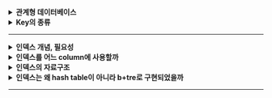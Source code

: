 
<details>
    <summary><b>관계형 데이터베이스</b></summary> 

## 정리
### 관계형 데이터베이스란?
- 데이터를 테이블에 저장하는 데이터베이스
- 데이터 구조가 명확하고, 변경될 여지가 없을 경우에 사용하면 좋다.
- Scale-up 만 가능하다.
#### 장점
- 데이터 분류, 정렬, 탐색 속도가 빠름
- 데이터의 무결성과 신뢰성 보장
- 정규화에 따른 갱신 비용이 적음
#### 단점
- 기존 작성된 스키마 수정이 어려움
- 데이터 베이스의 부하를 분석하기 어려움
- 빅데이터 처리시 비효율적
### 용어
- 열: 테이블에서 각각의 열은 유일한 이름을 가지고 있으며, 자신만의 타입으로 가지고 있다. 필드 또는 속성으로도 불린다.
- 행: 관계된 데이터의 묶음. 튜플 또는 레코드라고도 불린다.
- 값: 테이블에는 각각의 행과 열에 대응하는 값을 가진다.
- 키: 테이블에서 행의 식별자로 이용되는 열
- 관계: 테이블과 테이블과의 관계를 수에 따라 나타낸 것
  - 일대일 관계
  - 일대다 관계
  - 다대다 관계
- 스키마: 테이블을 설계하기 위한 메타데이터
### 파일시스템과 DBMS
#### 파일시스템
- 파일을 저장장치에 저장하고 사용하기 위한 규칙
- 구성요소는 순차적인 레코드들이며, 레코드는 파일을 다룰 때의 데이터 단위이다.
- 단점:
  - 데이터 종속성: data 가 변경될 때마다 프로그램 수정 필요
  - 데이터 중복성 & 비일관성: 중복된 데이터의 수정 시, 불일치 발생 가능
  - 데이터 접근이 어렵다.
  - 데이터 무결성: 데이터에 대한 제약 조건을 추가하기 어렵다.
  - 원자성 문제
  - 다중 사용자로에의한 동시 접근 안됨
  - 보안 문제: 세밀한 권한 설정이 어렵다.
## 예상 질문
- 관계형 데이터베이스에 대해 설명해주세요
- 장단점에 대해 설명해주세요
- RDBMS와 파일 시스템의 차이에 대해 설명해주세요
- RDB 의 크기를 확장하려면 어떻게 해야할까요?
## 참조
- https://velog.io/@csy9604/%EA%B4%80%EA%B3%84%ED%98%95-%EB%8D%B0%EC%9D%B4%ED%84%B0%EB%B2%A0%EC%9D%B4%EC%8A%A4-%EB%B9%84%EA%B4%80%EA%B3%84%ED%98%95-%EB%8D%B0%EC%9D%B4%ED%84%B0%EB%B2%A0%EC%9D%B4%EC%8A%A4
</details> 

<details>
    <summary><b>Key의 종류</b></summary> 

## 정리
### 키의 속성
- 유일성: 하나의 키 값으로 튜플을 유일하게 식별할 수 있는 성질
- 최소성: 키를 구성하는 속성들 중 꼭 필요한 최소한의 속성들로만 키를 구성하는 성질
### 슈퍼키
- 테이블에서 각 행을 유일하게 식별할 수 있는 속성들의 집합
- 유일성 O, 최소성 X
### 후보키
- 튜플들을 유일하게 식별하기 위해 사용되는 속성들의 부분집합
- 슈퍼키중 최소성을 만족하는 집합을 의미한다.
- 유일성 O, 최소성 O
- 모든 릴레이션은 하나 이상의 후보키를 가져야 한다.
### 기본키
- 후보키 중 선택된 속성
- 유일성 O, 최소성 O
- 중복된 값과 NULL 값이 허용되지 않는다.
- 자주 변경되는 값은 기본키로 적절하지 않다.
### 외래키
- 다른 릴레이션의 기본키를 참조하는 속성 또는 속성들의 집합
- 참조 테이블의 기본키에 없는 값은 외래키의 값으로 입력할 수 없다.
### 대체키
- 후보키에서 기본키를 제외한 나머지

## 예상 질문
- 키의 종류에 대해 간단하게 설명해주세요.
- 기본키와 대체키, 후보키에 대해 비교해주세요.
- 외래키의 제약에 대해 설명해주세요.
- 외래키에 NULL 값이 들어갈 수 있을까요?
- 기본키는 수정할 수 있을까요?
  - 변경될 수는 있지만 기본키가 변경됨으로써 기본키를 제외하고 나머지 속성이 같았던 튜플이 기본키를 바꿈으로써 중복이 될 수 있기 때문에 주의해야 합니다.
- PK 를 대체키로 사용하면 얻는 이점은 무엇이 있을까요?
  - 변경 가능성 제거
  - 성능 향상
  - 데이블 구조 간결
  - 데이터 무결성 보장
## 참조
- https://hyejin.tistory.com/m/118
- https://mangkyu.tistory.com/21
- https://mangkyu.tistory.com/287
</details> 

---

<details>
    <summary><b>인덱스 개념, 필요성</b></summary> 

## 정리
### 인덱스란?
- DBMS 에서 데이터의 조작 성능을 희생하고 그 대신 데이터의 읽기 속도를 높이는 기능
- 키 값을 중심으로 정렬되어 있다.
### 장단점
- 장점
  - 검색 속도 향상
- 단점
  - 인덱스를 관리하기 위한 추가 공간 및 작업 필요
### Inno DB (B-Tree) 에서의 인덱스
- 기본적으로 B-Tree 자료구조 사용
- PK 를 Clustered Index 로 사용
  - 만약 PK 를 지정하지 않으면, NOT NULL 인 UNIQUE 키를 Clustered Index 로 사용. 만약 이것도 없다면 hidden clustered index 를 생성.
  - PK 기반의 검색은 빠르나, 레코드의 저장이나 PK 값의 변경은 상대적으로 느림
#### Inno DB 의 Secondary Index 에 실제 레코드 주소가 들어가지 않는 이유는?
- 만약 실제 레코드 주소가 들어간다면, Clustered Index 의 키 값이 변경될 때마다 Secondary Index 에 있는 레코드 주소가 변경되어야 한다. 때문에 Secondary Index 에 실제 레코드 주소를 넣는 것이 아니라 `PK` 값을 저장한다. 
#### Clustered Index vs Non-Clustered Index
- Clustered Index: 인덱스의 정렬 기준과 레코드의 정렬 기준이 같은 형태
  - 장점: PK 로 범위 검색 하는 경우 매우 빠르다.
  - 단점 
    - Secondary Index 가 PK 를 갖고 있기 때문에 PK 가 커질 경우 전체적으로 인덱스의 크기가 커진다.
    - Secondary Index 로 검색할 때 PK 로 다시 한번 검색하기 때문에 처리 성능이 다소 느리다.
    - Secondary Index 가 PK 와 직접적으로 연관되어 있어 레코드를 삽입하거나 PK 를 변경할 때 처리 성능이 다소 느리다.
- Non-Clustered Index: 인덱스의 정렬 기준과 레코드의 정렬 기준이 다른 형태(보통 삽입된 순서로 저장됨)
#### 인덱스 키 관리 및 검색
- 키 추가
  - Inno DB 에서는 B-Tree 를 기반으로 하므로 노드를 새로 추가하는데 비용이 많이 든다.
  - 하지만 Inno DB 에서는 버퍼를 두어서 디스크 I/O 를 최대한 줄이는 방식을 이용한다.
    - INSERT 뿐만 아니라 UPDATE, DELETE 내용도 저장 (Change Buffer)
- 키 삭제
  - 해당 키값이 저장된 B-Tree 의 리프 노드를 찾아 삭제 마크.
  - 공간은 지워지지 않고 그대로 방치하거나 재활용됨
  - 레코드가 삭제될 경우 인덱스 트리에는 그대로 남아있으므로, 최악의 경우 인덱스 노드의 수가 레코드의 수보다 커져 인덱스를 활용하지 않는게 더 빠른 경우가 존재할 수 있다.
- 키 변경
  - 키 삭제 작업 후 삽입 작업 진행
- 키 검색
  - 100% 일치 또는 부등호 비교, 값의 앞부분이 일치하는 경우에 사용 가능
  - 값의 뒷부분이 일치하는 경우 인덱스 사용 불가능
  - 변형된 키 값의 경우 트리의 값들과 비교할 수 없기 때문에 인덱스 사용 불가능
## 예상 질문
- 인덱스에 대해 설명해주세요.
- 클러스터링 인덱스와 세컨더리 인덱스에 대해 설명해주세요.
- 인덱스를 설정한 것이 항상 빠를까요?
## 참조

</details> 

<details>
    <summary><b>인덱스를 어느 column에 사용할까</b></summary> 

## 정리
### 인덱스를 사용하면 좋은 경우
- 규모가 큰 테이블
- INSERT, UPDATE, DELETE 가 자주 발생하지 않는 컬럼
- JOIN 이나 WHERE, ORDER BY 에 자주 사용되는 컬럼
- 데이터 중복도가 낮은 컬럼
### 인덱스 키 선택 시 고려
#### 키 값의 크기
- Inno DB 에서 Disk I/O 를 하는 기본 단위를 Page 또는 Block 이라고 한다.
- Inno DB 에서 이 값은 16KB 로 고정되어 있다.
- Block 구조는 키 값과 자식 노드 주소로 구성된 노드의 집합체이다.
- 평균적으로 자식 노드 주소의 크기는 일정하므로 키 값에 따라 한 Block 에 들어갈 수 있는 노드의 개수가 정해진다.
- 따라서, 키 값이 커질 수록 한 Block 에 들어가는 노드는 적어지고, 같은 수의 노드를 읽어오기 위해 더 많은 Disk I/O 가 발생할 수 있다.
> 결론: 키 값이 커지면 더 많은 Disk I/O 가 발생할 수 있다.
#### 선택도(기수성)
- 선택도(기수성): 인덱스 키 값이 몇 종류로 구성되어 있는지
  - 전체 인덱스 키 값이 100개라고 가정하고, 10종류로 구성되어 있다고 하면 기수성은 10이다.
- 인덱스 키 값은 중복된 값이 많아지면 많아질수록 기수성과 선택도는 낮아진다.
- 선택도가 올라가면 검색 대상이 줄기 때문에 그만큼 빠르다.
- 성별같은거 고르면 안된다.
> 결론: 인덱스는 종류가 많은 열을 골라야 한다.
#### 읽어야 하는 레코드의 건수
- 인덱스를 통해 테이블의 레코드를 읽는 것은 인덱스를 거치지 않는 것보다 비용이 더 든다.
  - 인덱스 파일을 들렸다 하나의 레코드 데이터를 들고 올 때마다 Disk I/O 가 발생하기 때문
  - 반면 한 블록에 최대한 많은 레코드를 가져올 수 있다.
- 따라서 읽어야 하는 레코드 수가 20% 가 넘을 때는 인덱스를 사용하지 않고 직접 테이블을 모두 읽는 것이 효율적이다.
- 이 때는 옵티마이저에 의해 인덱스를 사용하지 않고 읽어온다.
> 결론: 읽어야 하는 레코드가 많으면 인덱스가 불리할 수 있다.
### PK 설정 시 고려해야 할 것
1. PK 는 되도록 검색에 자주 쓰이는 칼럼으로 사용하는 것이 좋다.
2. PK 는 반드시 명시하자
   - PK 가 없을 경우, 내부적으로 칼럼을 추가하는데 개발자가 이 컬럼을 통해 검색 쿼리를 할 수 없으므로 불이익이 크다.
3. 여러 칼럼의 복합으로 PK 를 설정하는 것보다 AUTO-INCREMENT 칼럼을 사용해보자.
   - 이와 같이 PK 의 크기가 크고 Secondary Index 를 사용한다면, 인조 식별자를 사용하는 것을 고려해보자.
### 다중 칼럼 인덱스
![Multi_Column_Index](Multi_Column_Index.png)
- 2개 이상의 컬럼을 포함하는 인덱스
- 다중 컬럼 인덱스에서 앞의 칼럼의 순서에 위의 칼럼의 순서가 영향을 받는다.
- 인덱스 내에서 각 칼럼의 위치가 중요하다.
### Unique Index
- MySQL 에서 Unique 키워드 사용시 자동으로 Index 설정이 된다.
- Null 은 특정 값이 아니므로 2개 이상 저장 가능하다.
  - Not Null 옵션 설정이 중요해보인다.
#### Unique Index vs Other Secondary Index
- 데이터 읽기
  - 읽어야 하는 레코드의 크기가 동일하다면 성능 차이는 거의 없다.
  - 일반적으로 읽어야 하는 레코드의 크기는 Unique 의 경우가 더 적다.
- 데이터 쓰기
  - Unique Index 의 경우 레코드를 추가할 때 중복된 값이 있는지 확인하는 과정이 추가적으로 들어간다.
    - 중복된 값을 확인하는 과정 때문에 버퍼를 이용하지 못한다. 따라서 Disk I/O 가 필수적으로 일어난다.
  - 따라서 Unique Index 가 다른 Secondary Index 에 비해 느리다.
  - MySQL 에서는 중복된 값을 체크할 때 읽기 잠금을 하고 쓰기를 할 때는 쓰기 잠금을 사용하는데 이 때 데드락이 자주 발생한다.
#### 사용 시 주의 사항
- 일반 인덱스와 Unique 를 같은 칼럼에 동시에 걸 필요는 없다. (동일한 역할을 수행하므로)
- 마찬가지로 PK 와 Unique 를 같은 컬럼에 동시에 걸 필요는 없다.
- 유일성이 필요하지 않다면 Unique 를 걸지 말고 일반 인덱스를 걸자
### 외래키
- 외래키 설정시 자동으로 인덱스가 생성된다.
#### Inno DB 외래키 관리
1. 참조되는 테이블(PK)이 쓰기 잠금 중일 때, 참조하는 테이블(FK)는 외래키에 대해 잠금 대기를 한다.
2. 참조되는 테이블이 쓰기 잠금중이어도 참조하는 테이블에서 외래키가 아닌 칼럼에 대해서는 잠금 대기를 하지 않는다.
   - 외래키가 아니면 락 해제를 기다리지 않음
> 외래키는 이처럼 잠금 경합이 발생할 수 있으므로 이를 고려해야 한다.
## 예상 질문
- 인덱스는 어느 경우에 사용하면 좋을까요?
- 왜 다중 컬럼 인덱스에서 인덱스를 설정할 때 칼럼의 순서가 중요할까요?
- Unique 와 Index 를 한 칼럼에 같이 할 경우 어떻게 되나요?
## 참조
- https://jjingho.tistory.com/170
</details> 

<details>
    <summary><b>인덱스의 자료구조</b></summary> 
</details> 

<details>
    <summary><b>인덱스는 왜 hash table이 아니라 b+tre로 구현되었을까</b></summary> 
</details> 

---
